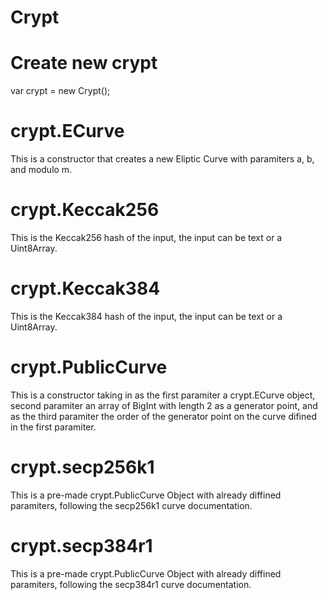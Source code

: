 # Crypt

# Create new crypt
var crypt = new Crypt();

# crypt.ECurve
This is a constructor that creates a new Eliptic Curve with paramiters a, b, and modulo m.

# crypt.Keccak256
This is the Keccak256 hash of the input, the input can be text or a Uint8Array.

# crypt.Keccak384
This is the Keccak384 hash of the input, the input can be text or a Uint8Array.

# crypt.PublicCurve
This is a constructor taking in as the first paramiter a crypt.ECurve object, second paramiter an array of BigInt with length 2 as a generator point, and as the third paramiter the order of the generator point on the curve difined in the first paramiter.

# crypt.secp256k1
This is a pre-made crypt.PublicCurve Object with already diffined paramiters, following the secp256k1 curve documentation.

# crypt.secp384r1
This is a pre-made crypt.PublicCurve Object with already diffined paramiters, following the secp384r1 curve documentation.
